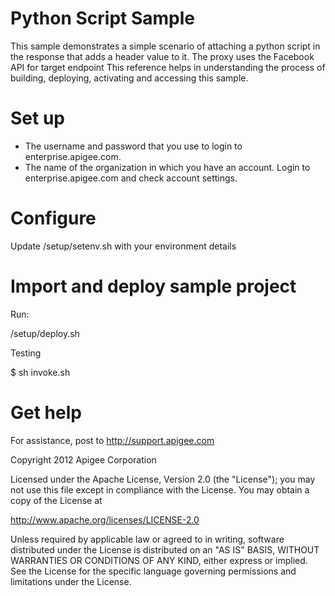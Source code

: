 # Python Script Sample

This sample demonstrates a simple scenario of attaching a python script in the
response that adds a header value to it. The proxy uses the Facebook API for
target endpoint This reference helps in understanding the process of building,
deploying, activating and accessing this sample.

# Set up

* The username and password that you use to login to enterprise.apigee.com.
* The name of the organization in which you have an account. Login to 
  enterprise.apigee.com and check account settings.

# Configure 

Update /setup/setenv.sh with your environment details

# Import and deploy sample project

Run:

/setup/deploy.sh

Testing

$ sh invoke.sh

# Get help

For assistance, post to http://support.apigee.com

Copyright 2012 Apigee Corporation

Licensed under the Apache License, Version 2.0 (the "License"); you may not use
this file except in compliance with the License. You may obtain a copy
of the License at

http://www.apache.org/licenses/LICENSE-2.0

Unless required by applicable law or agreed to in writing, software
distributed under the License is distributed on an "AS IS" BASIS,
WITHOUT WARRANTIES OR CONDITIONS OF ANY KIND, either express or implied.
See the License for the specific language governing permissions and
limitations under the License.
